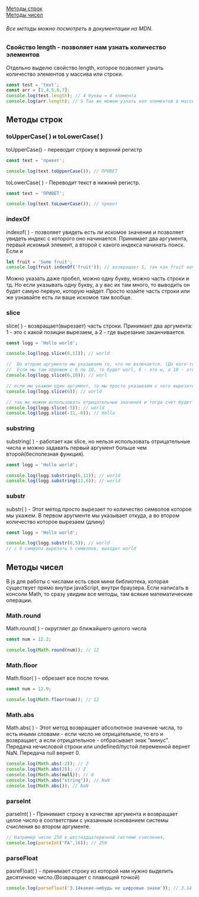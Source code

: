[Методы строк](#Strings)<br>
[Методы чисел](#Numbers)<br>
###### Все методы можно посмотреть в документации на MDN.


### Свойство length - позволяет нам узнать количество элементов ###
Отдельно выделю свойство length, которое позволяет узнать количество элементов у массива или строки.
```javaScript
const test = 'text';
const arr = [1,4,5,6,7];
console.log(test.length); // 4 буквы = 4 элемента
console.log(arr.length); // 5 Так же можем узнать кол элементов в массиве
```
## <a name ='Strings'> Методы строк </a> ##


### toUpperCase( ) и toLowerCase( ) ###
toUpperCase() - переводит строку в верхний регистр
```javaScript
const text = 'привет';

console.log(text.toUpperCase()); // ПРИВЕТ
```
toLowerCase( ) - Переводит текст в нижний регистр.
```javaScript
const text = 'ПРИВЕТ';

console.log(text.toLowerCase()); // привет
```
### indexOf ###
indexof( ) - позволяет увидеть есть ли искомое значение и позволяет увидеть индекс с которого оно начинается. Принимает два аргумента, первый искомый элемент, а второй с какого индекса начинать поиск. Если и
```javaScript
let fruit = 'Some fruit';
console.log(fruit.indexOf('fruit')); // возвращает 5, так как fruit начинается с 5 индекса.
```
Можно указать даже пробел, можно одну букву, можно часть строки и тд. Но если указывать одну букву, а у вас их там много, то выводить он будет самую первую, которую найдет.
Просто юзайте часть строки или же узнавайте есть ли ваше искомое там вообще.

### slice ###
slice( ) - возвращает(вырезает) часть строки. Принимает два аргумента: 1 - это с какой позиции вырезаем, а 2 - где вырезание заканчивается.
```javaScript
const logg = 'Hello world';

console.log(logg.slice(6,11)); // world

//  Во втором аргументе мы указываем то, что не включается. (До кого-то момента, но не включая!)
//  Если мы там обрежем с 6 по 10, то будет worl, 6 - это w, а 10 - это d, но он не включает в себя d.
console.log(logg.slice(6,10)); // worl

// если мы укажем один аргумент, то мы просто указываем с чего вырезать и до конца
console.log(logg.slice(6)); // world

// так же можем использовать отрицательные значения и тогда счет будет начинаться с конца строки
console.log(logg.slice(-5)); // world
console.log(logg.slice(-11,-6)); // Hello
```

### substring ###
substring( ) - работает как slice, но нельзя использовать отрицательные числа и можно задавать первый аргумент больше чем второй(бесполезная функция).
```javaScript
const logg = 'Hello world';

console.log(logg.substring(6,11)); // world
console.log(logg.substring(11,6)); // world
```

### substr ###
substr( ) - Этот метод просто вырезает то количество символов которое мы укажем. В первом аругменте мы указывает откуда, а во втором количество которое вырезаем (длину)
```javaScript
const logg = 'Hello world';

console.log(logg.substr(6,5)); // world
// с 6 символа вырезать 5 символов, выходит world
```





## <a name ='Numbers'> Методы чисел </a>
В js для работы с числами есть своя мини библиотека, которая существует прямо внутри javaScript, внутри браузера.
Если написать в консоли Math, то сразу увидим все методы, там всякие математические операции.<br>
### Math.round ###
Math.round( ) - округляет до ближайшего целого числа
```javaScript
const num = 12.2;

console.log(Math.round(num)); // 12
```

### Math.floor ###
Math.floor( ) - обрезает все после точки.
```javaScript
const num = 12.9;

console.log(Math.floor(num)); // 12
```
### Math.abs ###
Math.abs( ) - Этот метод возвращает абсолютное значение числа, то есть иными словами - если число не отрицательное,
то его и возвращает, а если отрицательное - отбрасывает знак "минус".
Передача нечисловой строки или undefined/пустой переменной вернет NaN. Передача null вернет 0.
 ```javaScript
console.log(Math.abs(-2)); // 2
console.log(Math.abs(2)); // 2
console.log(Math.abs(null)); // 0
console.log(Math.abs("string")); // NaN
console.log(Math.abs()); // NaN
```
### parseInt ###
parseInt( ) - Принимает строку в качестве аргумента и возвращает целое число в соответствии с указанным основанием системы счисления во втором аргументе.
```javaScript
// Например число 250 в шестнадцатеричной системе счисления.
console.log(parseInt('FA',16)); // 250
```
### parseFloat ###
pasreFloat( ) - принимает строку из которой нам нужно выделить десятичное число.(Возвращает с плавющей точкой)
```javaScript
console.log(parseFloat('3.14какие-нибудь не цифровые знаки')); // 3.14
```
